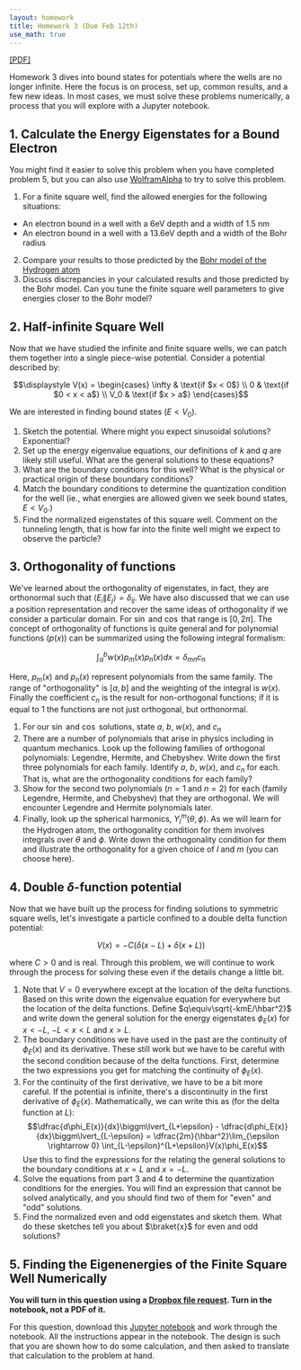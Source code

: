 ```yaml
---
layout: homework
title: Homework 3 (Due Feb 12th)
use_math: true
---
```


[[PDF]](./homework3.pdf)

Homework 3 dives into bound states for potentials where the wells are no longer infinite. Here the focus is on process, set up, common results, and a few new ideas. In most cases, we must solve these problems numerically, a process that you will explore with a Jupyter notebook.

## 1. Calculate the Energy Eigenstates for a Bound Electron

You might find it easier to solve this problem when you have completed problem 5, but you can also use [WolframAlpha](https://www.wolframalpha.com/) to try to solve this problem.

1. For a finite square well, find the allowed energies for the following situations:
  * An electron bound in a well with a 6eV depth and a width of 1.5 nm
  * An electron bound in a well with a 13.6eV depth and a width of the Bohr radius
2. Compare your results to those predicted by the [Bohr model of the Hydrogen atom](https://en.wikipedia.org/wiki/Bohr_model)
3. Discuss discrepancies in your calculated results and those predicted by the Bohr model. Can you tune the finite square well parameters to give energies closer to the Bohr model?


## 2. Half-infinite Square Well

Now that we have studied the infinite and finite square wells, we can patch them together into a single piece-wise potential. Consider a potential described by:

$$\displaystyle V(x) = \begin{cases}
  \infty & \text{if $x < 0$} \\  
 0 & \text{if $0 < x < a$} \\  
 V_0 & \text{if $x > a$}  
 \end{cases}$$

We are interested in finding bound states ($E<V_0$).

1. Sketch the potential. Where might you expect sinusoidal solutions? Exponential?
2. Set up the energy eigenvalue equations, our definitions of $k$ and $q$ are likely still useful. What are the general solutions to these equations?
3. What are the boundary conditions for this well? What is the physical or practical origin of these boundary conditions?
4. Match the boundary conditions to determine the quantization condition for the well (ie., what energies are allowed given we seek bound states, $E<V_0$.)
5. Find the normalized eigenstates of this square well. Comment on the tunneling length, that is how far into the finite well might we expect to observe the particle?

## 3. Orthogonality of functions

We've learned about the orthogonality of eigenstates, in fact, they are orthonormal such that $\langle E_i \| E_j \rangle = \delta_{ij}$. We have also discussed that we can use a position representation and recover the same ideas of orthogonality if we consider a particular domain. For $\sin$ and $\cos$ that range is $[0, 2\pi]$. The concept of orthogonality of functions is quite general and for polynomial functions ($p(x)$) can be summarized using the following integral formalism:

$$\int_a^b w(x) p_m(x) p_n(x) dx = \delta_{mn} c_n$$

Here, $p_m(x)$ and $p_n(x)$ represent polynomials from the same family. The range of "orthogonality" is $[a,b]$ and the weighting of the integral is $w(x)$. Finally the coefficient $c_n$ is the result for non-orthogonal functions; if it is equal to 1 the functions are not just orthogonal, but orthonormal.

1. For our $\sin$ and $\cos$ solutions, state $a$, $b$, $w(x)$, and $c_n$
2. There are a number of polynomials that arise in physics including in quantum mechanics. Look up the following families of orthogonal polynomials: Legendre, Hermite, and Chebyshev. Write down the first three polynomials for each family. Identify $a$, $b$, $w(x)$, and $c_n$ for each. That is, what are the orthogonality conditions for each family?
3. Show for the second two polynomials ($n=1$ and $n=2$) for each (family Legendre, Hermite, and Chebyshev) that they are orthogonal. We will encounter Legendre and Hermite polynomials later.
4. Finally, look up the spherical harmonics, $Y_l^m(\theta, \phi)$. As we will learn for the Hydrogen atom, the orthogonality condition for them involves integrals over $\theta$ and $\phi$. Write down the orthogonality condition for them and illustrate the orthogonality for a given choice of $l$ and $m$ (you can choose here).


## 4. Double $\delta$-function potential

Now that we have built up the process for finding solutions to symmetric square wells, let's investigate a particle confined to a double delta function potential:

$$V(x) = -C\left(\delta(x-L)+\delta(x+L)\right)$$

where $C>0$ and is real. Through this problem, we will continue to work through the process for solving these even if the details change a little bit.

1. Note that $V=0$ everywhere except at the location of the delta functions. Based on this write down the eigenvalue equation for everywhere but the location of the delta functions. Define $q\equiv\sqrt{-kmE/\hbar^2}$ and write down the general solution for the energy eigenstates $\phi_E(x)$ for $x<-L$, $-L<x<L$ and $x>L$.
2. The boundary conditions we have used in the past are the continuity of $\phi_E(x)$ and its derivative. These still work but we have to be careful with the second condition because of the delta functions. First, determine the two expressions you get for matching the continuity of $\phi_E(x)$.
3. For the continuity of the first derivative, we have to be a bit more careful. If the potential is infinite, there's a discontinuity in the first derivative of $\phi_E(x)$. Mathematically, we can write this as (for the delta function at $L$):
$$\dfrac{d\phi_E(x)}{dx}\biggm\lvert_{L+\epsilon} - \dfrac{d\phi_E(x)}{dx}\biggm\lvert_{L-\epsilon} = \dfrac{2m}{\hbar^2}\lim_{\epsilon \rightarrow 0} \int_{L-\epsilon}^{L+\epsilon}V(x)\phi_E(x)$$
Use this to find the expressions for the relating the general solutions to the boundary conditions at $x=L$ and $x=-L$.
4. Solve the equations from part 3 and 4 to determine the quantization conditions for the energies. You will find an expression that cannot be solved analytically, and you should find two of them for "even" and "odd" solutions.
5. Find the normalized even and odd eigenstates and sketch them. What do these sketches tell you about $\braket{x}$ for even and odd solutions?

## 5. Finding the Eigenenergies of the Finite Square Well Numerically

**You will turn in this question using a [Dropbox file request](https://www.dropbox.com/request/g9rmFf1MHcaPwFWGvmcT). Turn in the notebook, not a PDF of it.**

For this question, download this [Jupyter notebook](./notebooks/Homework3_Problem5_STUDENT.ipynb) and work through the notebook. All the instructions appear in the notebook. The design is such that you are shown how to do some calculation, and then asked to translate that calculation to the problem at hand.
